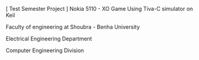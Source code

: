 [ Test Semester Project ]
Nokia 5110 - XO Game
Using Tiva-C simulator on Keil

Faculty of engineering at Shoubra - Benha University

Electrical Engineering Department

Computer Engineering Division
